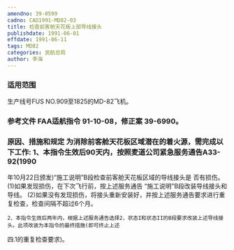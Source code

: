 ```yaml
---
amendno: 39-0599
cadno: CAD1991-MD82-03
title: 检查前客舱天花板上部导线接头
publishdate: 1991-06-01
effdate: 1991-06-11
tags: MD82
categories: 民航总局
author: 李海
---
```


### 适用范围 
生产线号FUS NO.909至1825的MD-82飞机。

### 参考文件    FAA适航指令 91-10-08，修正案 39-6990。

### 原因、措施和规定     为消除前客舱天花板区域潜在的着火源，需完成以下工作:     1、本指令生效后90天内，按照麦道公司紧急服务通告A33-92(1990
年10月22日颁发)“施工说明”B段检查前客舱天花板区域的导线接头是
否有损伤。 
      (1)如果发现损伤，在下次飞行前，按上述服务通告 “施工说明”B段改装导线接头和导线。 
      (2)如果没有发现损伤，将接头重新安装好，并按上述服务通告要求进行重复检查，检查间隔不超过6个月。 

    2、本指令生效后两年内，根据上述服务通告选择2，状态I和状态II的B段要求改装上述导线接头。此项改装为本指令的最终措施(即可终止上述
四.1的重复检查要求)。
